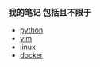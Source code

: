 
### 我的笔记 包括且不限于
 - [python](https://lesssound.github.io/categories/python/)
 - [vim](https://lesssound.github.io/2021/08/17/linux/vim/)
 - [linux](https://lesssound.github.io/categories/linux/)
 - [docker](https://lesssound.github.io/categories/docker/)
